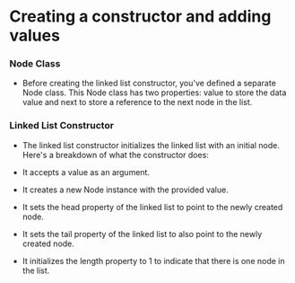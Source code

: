 # Creating a constructor and adding values
### Node Class
* Before creating the linked list constructor, you've defined a separate Node class. This Node class has two properties: value to store the data value and next to store a reference to the next node in the list.

### Linked List Constructor
* The linked list constructor initializes the linked list with an initial node. Here's a breakdown of what the constructor does:

* It accepts a value as an argument.
* It creates a new Node instance with the provided value.
* It sets the head property of the linked list to point to the newly created node.
* It sets the tail property of the linked list to also point to the newly created node.
* It initializes the length property to 1 to indicate that there is one node in the list.
